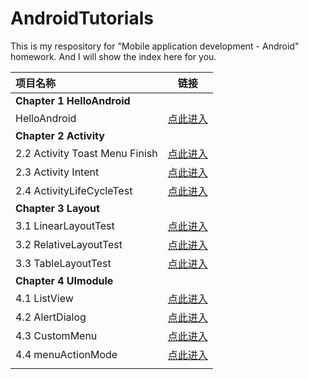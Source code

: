 # AndroidTutorials

This is my respository for "Mobile application development - Android" homework. And I will show the index here for you.

| 项目名称                       |                             链接                             |
| :----------------------------- | :----------------------------------------------------------: |
| **Chapter 1  HelloAndroid**    |                                                              |
| HelloAndroid                   | [点此进入](https://github.com/Tochase/AndroidTutorials/tree/master/1.HelloAndroid) |
| **Chapter 2  Activity**        |                                                              |
| 2.2 Activity Toast Menu Finish | [点此进入](https://github.com/Tochase/AndroidTutorials/tree/master/2.Activity/2.2%20%20Activity%20Toast%20Menu%20Finish) |
| 2.3 Activity Intent            | [点此进入](https://github.com/Tochase/AndroidTutorials/tree/master/2.Activity/2.3%20%20Activity%20Intent) |
| 2.4 ActivityLifeCycleTest      | [点此进入](https://github.com/Tochase/AndroidTutorials/tree/master/2.Activity/2.4%20%20ActivityLifeCycleTest) |
| **Chapter 3  Layout**          |                                                              |
| 3.1 LinearLayoutTest           | [点此进入](https://github.com/Tochase/AndroidTutorials/tree/master/3.Layout/3.1%20LinearLayoutTest) |
| 3.2 RelativeLayoutTest         | [点此进入](https://github.com/Tochase/AndroidTutorials/tree/master/3.Layout/3.2%20RelativeLayoutTest) |
| 3.3 TableLayoutTest            | [点此进入](https://github.com/Tochase/AndroidTutorials/tree/master/3.Layout/3.3%20TableLayoutTest) |
| **Chapter 4  UImodule**        |                                                              |
| 4.1 ListView                   | [点此进入](https://github.com/Tochase/AndroidTutorials/tree/master/4.UImodule/ListView) |
| 4.2 AlertDialog                | [点此进入](https://github.com/Tochase/AndroidTutorials/tree/master/4.UImodule/AlertDialog) |
| 4.3 CustomMenu                 | [点此进入](https://github.com/Tochase/AndroidTutorials/tree/master/4.UImodule/CustomMenu) |
| 4.4 menuActionMode             | [点此进入](https://github.com/Tochase/AndroidTutorials/tree/master/4.UImodule/menuActionMode) |
|                                |                                                              |

